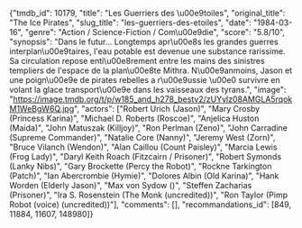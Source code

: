 {"tmdb_id": 10179, "title": "Les Guerriers des \u00e9toiles", "original_title": "The Ice Pirates", "slug_title": "les-guerriers-des-etoiles", "date": "1984-03-16", "genre": "Action / Science-Fiction / Com\u00e9die", "score": "5.8/10", "synopsis": "Dans le futur... Longtemps apr\u00e8s les grandes guerres interplan\u00e9taires, l'eau potable est devenue une substance rarissime. Sa circulation repose enti\u00e8rement entre les mains des sinistres templiers de l'espace de la plan\u00e8te Mithra. N\u00e9anmoins, Jason et une poign\u00e9e de pirates rebelles a r\u00e9ussie \u00e0 survivre en volant la glace transport\u00e9e dans les vaisseaux des tyrans.", "image": "https://image.tmdb.org/t/p/w185_and_h278_bestv2/zUYylz08AMGLA5rqokM1WeBgW6Q.jpg", "actors": ["Robert Urich (Jason)", "Mary Crosby (Princess Karina)", "Michael D. Roberts (Roscoe)", "Anjelica Huston (Maida)", "John Matuszak (Killjoy)", "Ron Perlman (Zeno)", "John Carradine (Supreme Commander)", "Natalie Core (Nanny)", "Jeremy West (Zorn)", "Bruce Vilanch (Wendon)", "Alan Caillou (Count Paisley)", "Marcia Lewis (Frog Lady)", "Daryl Keith Roach (Fitzcairn / Prisoner)", "Robert Symonds (Lanky Nibs)", "Gary Brockette (Percy the Robot)", "Rockne Tarkington (Patch)", "Ian Abercrombie (Hymie)", "Dolores Albin (Old Karina)", "Hank Worden (Elderly Jason)", "Max von Sydow ()", "Steffen Zacharias (Prisoner)", "Ira S. Rosenstein (The Monk (uncredited))", "Ron Taylor (Pimp Robot (voice) (uncredited))"], "comments": [], "recommandations_id": [849, 11884, 11607, 148980]}